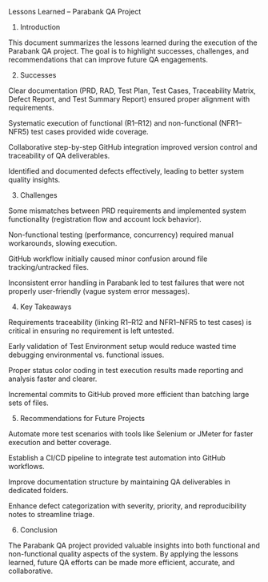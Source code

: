 Lessons Learned – Parabank QA Project 

1. Introduction 

This document summarizes the lessons learned during the execution of the Parabank QA project. The goal is to highlight successes, challenges, and recommendations that can improve future QA engagements. 

2. Successes 

Clear documentation (PRD, RAD, Test Plan, Test Cases, Traceability Matrix, Defect Report, and Test Summary Report) ensured proper alignment with requirements. 

Systematic execution of functional (R1–R12) and non-functional (NFR1–NFR5) test cases provided wide coverage. 

Collaborative step-by-step GitHub integration improved version control and traceability of QA deliverables. 

Identified and documented defects effectively, leading to better system quality insights. 

3. Challenges 

Some mismatches between PRD requirements and implemented system functionality (registration flow and account lock behavior). 

Non-functional testing (performance, concurrency) required manual workarounds, slowing execution. 

GitHub workflow initially caused minor confusion around file tracking/untracked files. 

Inconsistent error handling in Parabank led to test failures that were not properly user-friendly (vague system error messages). 

4. Key Takeaways 

Requirements traceability (linking R1–R12 and NFR1–NFR5 to test cases) is critical in ensuring no requirement is left untested. 

Early validation of Test Environment setup would reduce wasted time debugging environmental vs. functional issues. 

Proper status color coding in test execution results made reporting and analysis faster and clearer. 

Incremental commits to GitHub proved more efficient than batching large sets of files. 

5. Recommendations for Future Projects 

Automate more test scenarios with tools like Selenium or JMeter for faster execution and better coverage. 

Establish a CI/CD pipeline to integrate test automation into GitHub workflows. 

Improve documentation structure by maintaining QA deliverables in dedicated folders. 

Enhance defect categorization with severity, priority, and reproducibility notes to streamline triage. 

6. Conclusion 

The Parabank QA project provided valuable insights into both functional and non-functional quality aspects of the system. By applying the lessons learned, future QA efforts can be made more efficient, accurate, and collaborative. 